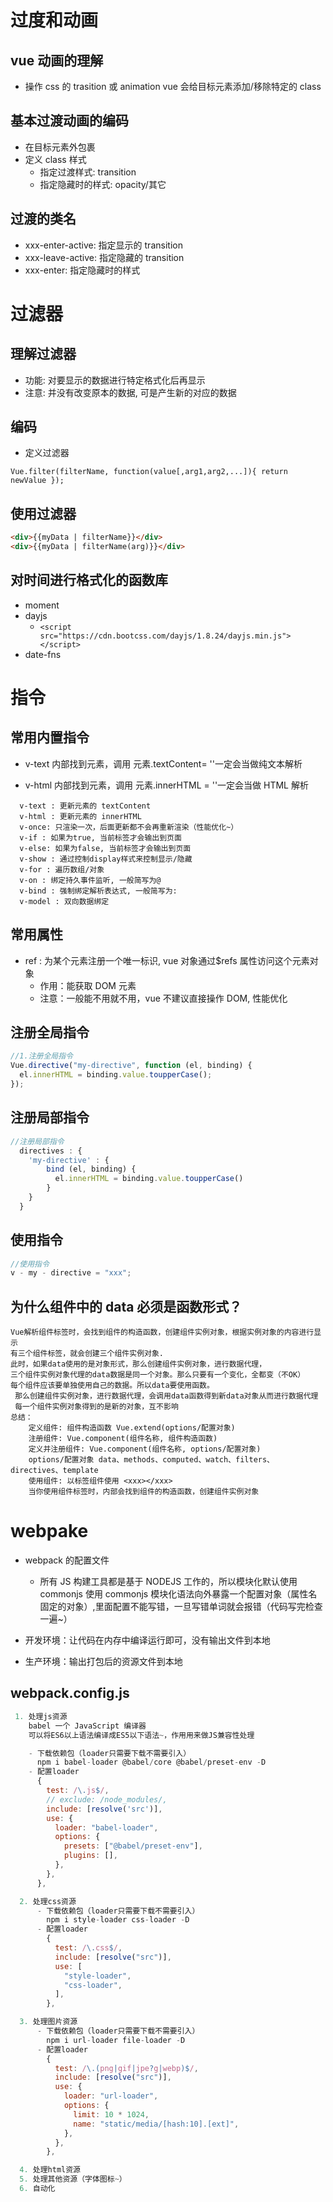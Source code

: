 # 过度和动画

## vue 动画的理解

- 操作 css 的 trasition 或 animation
  vue 会给目标元素添加/移除特定的 class

## 基本过渡动画的编码

- 在目标元素外包裹<transition name="xxx">
- 定义 class 样式
  - 指定过渡样式: transition
  - 指定隐藏时的样式: opacity/其它

## 过渡的类名

- xxx-enter-active: 指定显示的 transition
- xxx-leave-active: 指定隐藏的 transition
- xxx-enter: 指定隐藏时的样式

# 过滤器

## 理解过滤器

- 功能: 对要显示的数据进行特定格式化后再显示
- 注意: 并没有改变原本的数据, 可是产生新的对应的数据

## 编码

- 定义过滤器

```vue
Vue.filter(filterName, function(value[,arg1,arg2,...]){ return newValue });
```

## 使用过滤器

```html
<div>{{myData | filterName}}</div>
<div>{{myData | filterName(arg)}}</div>
```

## 对时间进行格式化的函数库

- moment
- dayjs
  - `<script src="https://cdn.bootcss.com/dayjs/1.8.24/dayjs.min.js"></script>`
- date-fns

# 指令

## 常用内置指令

- v-text 内部找到元素，调用 元素.textContent= ''一定会当做纯文本解析

- v-html 内部找到元素，调用 元素.innerHTML = ''一定会当做 HTML 解析

```
  v-text : 更新元素的 textContent
  v-html : 更新元素的 innerHTML
  v-once: 只渲染一次，后面更新都不会再重新渲染（性能优化~）
  v-if : 如果为true, 当前标签才会输出到页面
  v-else: 如果为false, 当前标签才会输出到页面
  v-show : 通过控制display样式来控制显示/隐藏
  v-for : 遍历数组/对象
  v-on : 绑定持久事件监听, 一般简写为@
  v-bind : 强制绑定解析表达式, 一般简写为:
  v-model : 双向数据绑定

```

## 常用属性

- ref : 为某个元素注册一个唯一标识, vue 对象通过\$refs 属性访问这个元素对象
  - 作用：能获取 DOM 元素
  - 注意：一般能不用就不用，vue 不建议直接操作 DOM, 性能优化

## 注册全局指令

```js
//1.注册全局指令
Vue.directive("my-directive", function (el, binding) {
  el.innerHTML = binding.value.toupperCase();
});
```

## 注册局部指令

```js
//注册局部指令
  directives : {
    'my-directive' : {
        bind (el, binding) {
          el.innerHTML = binding.value.toupperCase()
        }
    }
  }
```

## 使用指令

```js
//使用指令
v - my - directive = "xxx";
```

## 为什么组件中的 data 必须是函数形式？

```
Vue解析组件标签时，会找到组件的构造函数，创建组件实例对象，根据实例对象的内容进行显示
有三个组件标签，就会创建三个组件实例对象.
此时，如果data使用的是对象形式，那么创建组件实例对象，进行数据代理，
三个组件实例对象代理的data数据是同一个对象。那么只要有一个变化，全都变（不OK）
每个组件应该要单独使用自己的数据。所以data要使用函数。
 那么创建组件实例对象，进行数据代理，会调用data函数得到新data对象从而进行数据代理
 每一个组件实例对象得到的是新的对象，互不影响
总结：
    定义组件: 组件构造函数 Vue.extend(options/配置对象)
    注册组件: Vue.component(组件名称, 组件构造函数)
    定义并注册组件: Vue.component(组件名称, options/配置对象)
    options/配置对象 data、methods、computed、watch、filters、directives、template
    使用组件: 以标签组件使用 <xxx></xxx>
    当你使用组件标签时，内部会找到组件的构造函数，创建组件实例对象
```

# webpake

- webpack 的配置文件

  - 所有 JS 构建工具都是基于 NODEJS 工作的，所以模块化默认使用 commonjs 使用 commonjs 模块化语法向外暴露一个配置对象（属性名固定的对象）,里面配置不能写错，一旦写错单词就会报错（代码写完检查一遍~）

- 开发环境：让代码在内存中编译运行即可，没有输出文件到本地
- 生产环境：输出打包后的资源文件到本地

## webpack.config.js

```js
 1. 处理js资源
    babel 一个 JavaScript 编译器
    可以将ES6以上语法编译成ES5以下语法~，作用用来做JS兼容性处理

    - 下载依赖包（loader只需要下载不需要引入）
      npm i babel-loader @babel/core @babel/preset-env -D
    - 配置loader
      {
        test: /\.js$/,
        // exclude: /node_modules/,
        include: [resolve('src')],
        use: {
          loader: "babel-loader",
          options: {
            presets: ["@babel/preset-env"],
            plugins: [],
          },
        },
      },

  2. 处理css资源
      - 下载依赖包（loader只需要下载不需要引入）
        npm i style-loader css-loader -D
      - 配置loader
        {
          test: /\.css$/,
          include: [resolve("src")],
          use: [
            "style-loader",
            "css-loader",
          ],
        },

  3. 处理图片资源
      - 下载依赖包（loader只需要下载不需要引入）
        npm i url-loader file-loader -D
      - 配置loader
        {
          test: /\.(png|gif|jpe?g|webp)$/,
          include: [resolve("src")],
          use: {
            loader: "url-loader",
            options: {
              limit: 10 * 1024,
              name: "static/media/[hash:10].[ext]",
            },
          },
        },

  4. 处理html资源
  5. 处理其他资源（字体图标~）
  6. 自动化
```
